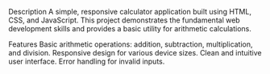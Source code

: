 Description
A simple, responsive calculator application built using HTML, CSS, and JavaScript. This project demonstrates the fundamental web development skills and provides a basic utility for arithmetic calculations.

Features
Basic arithmetic operations: addition, subtraction, multiplication, and division.
Responsive design for various device sizes.
Clean and intuitive user interface.
Error handling for invalid inputs.